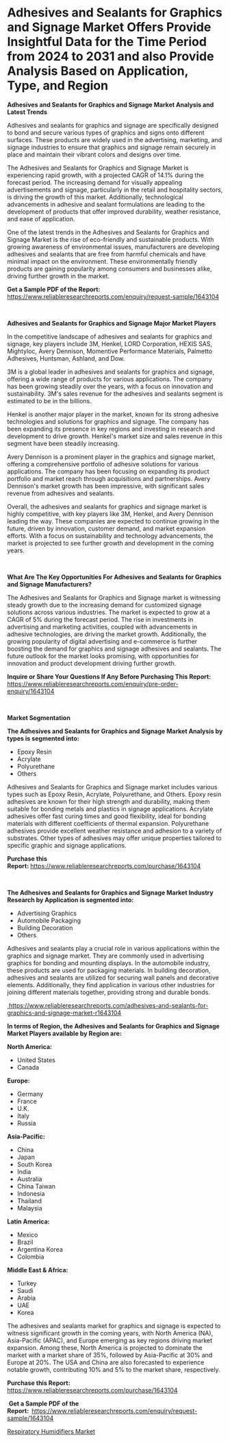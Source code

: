 <p><h1>Adhesives and Sealants for Graphics and Signage Market Offers Provide Insightful Data for the Time Period from 2024 to 2031 and also Provide Analysis Based on Application, Type, and Region</h1></p><p><strong>Adhesives and Sealants for Graphics and Signage Market Analysis and Latest Trends</strong></p>
<p><p>Adhesives and sealants for graphics and signage are specifically designed to bond and secure various types of graphics and signs onto different surfaces. These products are widely used in the advertising, marketing, and signage industries to ensure that graphics and signage remain securely in place and maintain their vibrant colors and designs over time.</p><p>The Adhesives and Sealants for Graphics and Signage Market is experiencing rapid growth, with a projected CAGR of 14.1% during the forecast period. The increasing demand for visually appealing advertisements and signage, particularly in the retail and hospitality sectors, is driving the growth of this market. Additionally, technological advancements in adhesive and sealant formulations are leading to the development of products that offer improved durability, weather resistance, and ease of application.</p><p>One of the latest trends in the Adhesives and Sealants for Graphics and Signage Market is the rise of eco-friendly and sustainable products. With growing awareness of environmental issues, manufacturers are developing adhesives and sealants that are free from harmful chemicals and have minimal impact on the environment. These environmentally friendly products are gaining popularity among consumers and businesses alike, driving further growth in the market.</p></p>
<p><strong>Get a Sample PDF of the Report:&nbsp;</strong> <a href="https://www.reliableresearchreports.com/enquiry/request-sample/1643104">https://www.reliableresearchreports.com/enquiry/request-sample/1643104</a></p>
<p>&nbsp;</p>
<p><strong>Adhesives and Sealants for Graphics and Signage Major Market Players</strong></p>
<p><p>In the competitive landscape of adhesives and sealants for graphics and signage, key players include 3M, Henkel, LORD Corporation, HEXIS SAS, Mightyloc, Avery Dennison, Momentive Performance Materials, Palmetto Adhesives, Huntsman, Ashland, and Dow.</p><p>3M is a global leader in adhesives and sealants for graphics and signage, offering a wide range of products for various applications. The company has been growing steadily over the years, with a focus on innovation and sustainability. 3M's sales revenue for the adhesives and sealants segment is estimated to be in the billions.</p><p>Henkel is another major player in the market, known for its strong adhesive technologies and solutions for graphics and signage. The company has been expanding its presence in key regions and investing in research and development to drive growth. Henkel's market size and sales revenue in this segment have been steadily increasing.</p><p>Avery Dennison is a prominent player in the graphics and signage market, offering a comprehensive portfolio of adhesive solutions for various applications. The company has been focusing on expanding its product portfolio and market reach through acquisitions and partnerships. Avery Dennison's market growth has been impressive, with significant sales revenue from adhesives and sealants.</p><p>Overall, the adhesives and sealants for graphics and signage market is highly competitive, with key players like 3M, Henkel, and Avery Dennison leading the way. These companies are expected to continue growing in the future, driven by innovation, customer demand, and market expansion efforts. With a focus on sustainability and technology advancements, the market is projected to see further growth and development in the coming years.</p></p>
<p>&nbsp;</p>
<p><strong>What Are The Key Opportunities For Adhesives and Sealants for Graphics and Signage Manufacturers?</strong></p>
<p><p>The Adhesives and Sealants for Graphics and Signage market is witnessing steady growth due to the increasing demand for customized signage solutions across various industries. The market is expected to grow at a CAGR of 5% during the forecast period. The rise in investments in advertising and marketing activities, coupled with advancements in adhesive technologies, are driving the market growth. Additionally, the growing popularity of digital advertising and e-commerce is further boosting the demand for graphics and signage adhesives and sealants. The future outlook for the market looks promising, with opportunities for innovation and product development driving further growth.</p></p>
<p><strong>Inquire or Share Your Questions If Any Before Purchasing This Report:</strong> <a href="https://www.reliableresearchreports.com/enquiry/pre-order-enquiry/1643104">https://www.reliableresearchreports.com/enquiry/pre-order-enquiry/1643104</a></p>
<p>&nbsp;</p>
<p><strong>Market Segmentation</strong></p>
<p><strong>The Adhesives and Sealants for Graphics and Signage Market Analysis by types is segmented into:</strong></p>
<p><ul><li>Epoxy Resin</li><li>Acrylate</li><li>Polyurethane</li><li>Others</li></ul></p>
<p><p>Adhesives and Sealants for Graphics and Signage market includes various types such as Epoxy Resin, Acrylate, Polyurethane, and Others. Epoxy resin adhesives are known for their high strength and durability, making them suitable for bonding metals and plastics in signage applications. Acrylate adhesives offer fast curing times and good flexibility, ideal for bonding materials with different coefficients of thermal expansion. Polyurethane adhesives provide excellent weather resistance and adhesion to a variety of substrates. Other types of adhesives may offer unique properties tailored to specific graphic and signage applications.</p></p>
<p><strong>Purchase this Report:&nbsp;</strong><a href="https://www.reliableresearchreports.com/purchase/1643104">https://www.reliableresearchreports.com/purchase/1643104</a></p>
<p>&nbsp;</p>
<p><strong>The Adhesives and Sealants for Graphics and Signage Market Industry Research by Application is segmented into:</strong></p>
<p><ul><li>Advertising Graphics</li><li>Automobile Packaging</li><li>Building Decoration</li><li>Others</li></ul></p>
<p><p>Adhesives and sealants play a crucial role in various applications within the graphics and signage market. They are commonly used in advertising graphics for bonding and mounting displays. In the automobile industry, these products are used for packaging materials. In building decoration, adhesives and sealants are utilized for securing wall panels and decorative elements. Additionally, they find application in various other industries for joining different materials together, providing strong and durable bonds.</p></p>
<p><a href="https://www.reliableresearchreports.com/adhesives-and-sealants-for-graphics-and-signage-market-r1643104">&nbsp;https://www.reliableresearchreports.com/adhesives-and-sealants-for-graphics-and-signage-market-r1643104</a></p>
<p><strong>In terms of Region, the Adhesives and Sealants for Graphics and Signage Market Players available by Region are:</strong></p>
<p>
    <p> <strong> North America: </strong>
        <ul>
            <li>United States</li>
            <li>Canada</li>
        </ul>
        </p> 
    <p> <strong> Europe: </strong>
        <ul>
            <li>Germany</li>
            <li>France</li>
            <li>U.K.</li>
            <li>Italy</li>
            <li>Russia</li>
        </ul>
        </p> 
    <p> <strong> Asia-Pacific: </strong>
        <ul>
            <li>China</li>
            <li>Japan</li>
            <li>South Korea</li>
            <li>India</li>
            <li>Australia</li>
            <li>China Taiwan</li>
            <li>Indonesia</li>
            <li>Thailand</li>
            <li>Malaysia</li>
        </ul>
        </p> 
    <p> <strong> Latin America: </strong>
        <ul>
            <li>Mexico</li>
            <li>Brazil</li>
            <li>Argentina Korea</li>
            <li>Colombia</li>
        </ul>
        </p> 
    <p> <strong> Middle East & Africa: </strong>
        <ul>
            <li>Turkey</li>
            <li>Saudi</li>
            <li>Arabia</li>
            <li>UAE</li>
            <li>Korea</li>
        </ul>
    </p>
    </p>
<p><p>The adhesives and sealants market for graphics and signage is expected to witness significant growth in the coming years, with North America (NA), Asia-Pacific (APAC), and Europe emerging as key regions driving market expansion. Among these, North America is projected to dominate the market with a market share of 35%, followed by Asia-Pacific at 30% and Europe at 20%. The USA and China are also forecasted to experience notable growth, contributing 10% and 5% to the market share, respectively.</p></p>
<p><strong>Purchase this Report: </strong><a href="https://www.reliableresearchreports.com/purchase/1643104">https://www.reliableresearchreports.com/purchase/1643104</a></p>
<p>&nbsp;<strong>Get a Sample PDF of the Report:&nbsp;&nbsp;</strong><a href="https://www.reliableresearchreports.com/enquiry/request-sample/1643104">https://www.reliableresearchreports.com/enquiry/request-sample/1643104</a></p>
<p><strong></strong></p>
<p><p><a href="https://github.com/Dereodrews76856/Market-Research-Report-List-1/blob/main/respiratory-humidifiers-market.md">Respiratory Humidifiers Market</a></p></p>